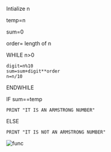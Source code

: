 Intialize n

temp=n

sum=0

order= length of n

WHILE n>0

    digit=n%10
    sum=sum+digit**order
    n=n/10
ENDWHILE

IF sum==temp

    PRINT "IT IS AN ARMSTRONG NUMBER"
ELSE

    PRINT "IT IS NOT AN ARMSTRONG NUMBER"
![func](https://lh3.googleusercontent.com/zgxHGbfJZy27iwLIPt_bpIT1wO4YiC64RYZf37P50d1P17XQWUNuJV7ymeJDAICZF5NLZOwzI5b37iXApUEsCzAUzZctPKMpT7jq4Kdxp3Xr7UXFAKrq=w1280)